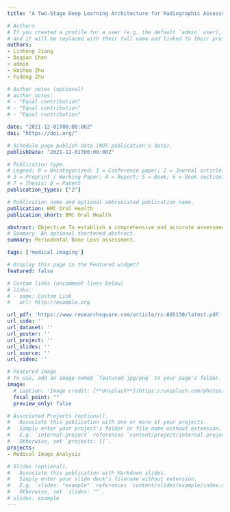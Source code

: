 ```yaml
---
title: "A Two-Stage Deep Learning Architecture for Radiographic Assessment of Periodontal Bone Loss"

# Authors
# If you created a profile for a user (e.g. the default `admin` user), write the username (folder name) here 
# and it will be replaced with their full name and linked to their profile.
authors:
- Linhong Jiang
- Daqian Chen
- admin
- Haihua Zhu
- Fudong Zhu

# Author notes (optional)
# author_notes:
# - "Equal contribution"
# - "Equal contribution"
# - "Equal contribution"

date: "2021-12-01T00:00:00Z"
doi: "https://doi.org/"

# Schedule page publish date (NOT publication's date).
publishDate: "2021-12-01T00:00:00Z"

# Publication type.
# Legend: 0 = Uncategorized; 1 = Conference paper; 2 = Journal article;
# 3 = Preprint / Working Paper; 4 = Report; 5 = Book; 6 = Book section;
# 7 = Thesis; 8 = Patent
publication_types: ["2"]

# Publication name and optional abbreviated publication name.
publication: BMC Oral Health
publication_short: BMC Oral Health

abstract: Objective To establish a comprehensive and accurate assessment model of periodontal alveolar bone loss based on panoramic images. Methods A total of 640 panoramic images were included, and 3 experienced periodontal physicians marked the key points needed to calculate the degree of periodontal alveolar bone loss and the speci c location and shape of the alveolar bone loss. A deep learning architecture based on UNet and YOLO-v4 was proposed to localize the tooth and key points, and the percentage and stageof periodontal alveolar bone loss were accurately calculated. The ability of the model to recognize these features was evaluated and compared with that of general dental practitioners. Results The overall classi cation accuracy of the model was 0.77, and the performance of the model varied for different tooth positions and categories; model classi cation was generally more accurate than that of general practitioners. Conclusion It is feasible to establish deep learning model forassessmentand staging radiographicperiodontal alveolar bone loss using two-stage architecture based on UNet and YOLO-v4.
# Summary. An optional shortened abstract.
summary: Periodontal Bone Loss assessment.

tags: ['medical imaging']

# Display this page in the Featured widget?
featured: false

# Custom links (uncomment lines below)
# links:
# - name: Custom Link
#   url: http://example.org

url_pdf: 'https://www.researchsquare.com/article/rs-885130/latest.pdf'
url_code: ''
url_dataset: ''
url_poster: ''
url_project: ''
url_slides: ''
url_source: ''
url_video: ''

# Featured image
# To use, add an image named `featured.jpg/png` to your page's folder. 
image:
  # caption: 'Image credit: [**Unsplash**](https://unsplash.com/photos/pLCdAaMFLTE)'
  focal_point: ""
  preview_only: false

# Associated Projects (optional).
#   Associate this publication with one or more of your projects.
#   Simply enter your project's folder or file name without extension.
#   E.g. `internal-project` references `content/project/internal-project/index.md`.
#   Otherwise, set `projects: []`.
projects:
- Medical Image Analysis

# Slides (optional).
#   Associate this publication with Markdown slides.
#   Simply enter your slide deck's filename without extension.
#   E.g. `slides: "example"` references `content/slides/example/index.md`.
#   Otherwise, set `slides: ""`.
# slides: example
---
```


<!-- {{% callout note %}}
Click the *Cite* button above to demo the feature to enable visitors to import publication metadata into their reference management software.
{{% /callout %}}

{{% callout note %}}
Create your slides in Markdown - click the *Slides* button to check out the example.
{{% /callout %}}

Supplementary notes can be added here, including [code, math, and images](https://wowchemy.com/docs/writing-markdown-latex/). -->
